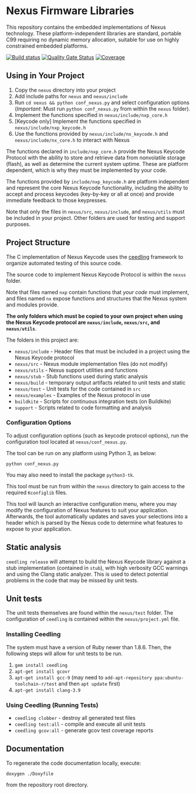 # Nexus Firmware Libraries

This repository contains the embedded implementations of Nexus technology.
These platform-independent libraries are standard, portable C99 requiring
no dynamic memory allocation, suitable for use on highly constrained
embedded platforms.

[![Build status](https://badge.buildkite.com/082d9802561b1880273c1cc570f98c39e00b79ea7dd99425d1.svg?branch=master)](https://buildkite.com/angaza/nexus-embedded-nexus-keycode)
[![Quality Gate Status](https://sonarcloud.io/api/project_badges/measure?project=angaza_nexus-keycode-embedded-internal&metric=alert_status&token=3c0218f9fde1d544fd2060ec1075c15fefeffd4f)](https://sonarcloud.io/dashboard?id=angaza_nexus-keycode-embedded-internal)
[![Coverage](https://sonarcloud.io/api/project_badges/measure?project=angaza_nexus-keycode-embedded-internal&metric=coverage&token=3c0218f9fde1d544fd2060ec1075c15fefeffd4f)](https://sonarcloud.io/dashboard?id=angaza_nexus-keycode-embedded-internal)

## Using in Your Project

1. Copy the `nexus` directory into your project
2. Add include paths for `nexus` and `nexus/include`
3. Run `cd nexus && python conf_nexus.py` and select configuration options (*Important*: Must run `python conf_nexus.py` from within the `nexus` folder).
4. Implement the functions specified in `nexus/include/nxp_core.h`
5. [Keycode only] Implement the functions specified in `nexus/include/nxp_keycode.h`
5. Use the functions provided by `nexus/include/nx_keycode.h` and `nexus/include/nx_core.h` to interact with Nexus

The functions declared in `include/nxp_core.h` provide the Nexus
Keycode Protocol with the ability to store and retrieve data from nonvolatile
storage (flash), as well as determine the current system uptime. These are
platform dependent, which is why they must be implemented by your code.

The functions provided by `include/nxp_keycode.h` are platform independent
and represent the core Nexus Keycode functionality, including the ability to
accept and process keycodes (key-by-key or all at once) and provide immediate
feedback to those keypresses.

Note that only the files in `nexus/src`, `nexus/include`, and
`nexus/utils` must be included in your project. Other
folders are used for testing and support purposes.

## Project Structure

The C implementation of Nexus Keycode uses the [ceedling](https://www.throwtheswitch.org/ceedling)
framework to organize automated testing of this source code.

The source code to implement Nexus Keycode Protocol is within the
`nexus` folder.

Note that files named `nxp` contain functions that *your code* must implement,
and files named `nx` expose functions and structures that the Nexus system
and modules provide.

**The only folders which must be copied to your own project when using the Nexus
Keycode protocol are `nexus/include`, `nexus/src`, and `nexus/utils`**.

The folders in this project are:

* `nexus/include` - Header files that must be included in a project using the
Nexus Keycode protocol
* `nexus/src` - Nexus module implementation files (do not modify)
* `nexus/utils` - Nexus support utilities and functions
* `nexus/stub` - Stub functions used during static analysis
* `nexus/build` - temporary output artifacts related to unit tests and static
* `nexus/test` - Unit tests for the code contained in `src`
* `nexus/examples` - Examples of the Nexus protocol in use
* `buildkite` - Scripts for continuous integration tests (on Buildkite)
* `support` - Scripts related to code formatting and analysis

### Configuration Options

To adjust configuration options (such as keycode protocol options), run
the configuration tool located at `nexus/conf_nexus.py`.

The tool can be run on any platform using Python 3, as below:

```
python conf_nexus.py
```

You may also need to install the package `python3-tk`.

This tool must be run from within the `nexus` directory to gain access to
the required `Kconfiglib` files.

This tool will launch an interactive configuration menu, where you may
modify the configuration of Nexus features to suit your application.
Afterwards, the tool automatically updates and saves your selections into
a header which is parsed by the Nexus code to determine what features to
expose to your application.

## Static analysis

`ceedling release` will attempt to build the Nexus Keycode library against
a stub implementation (contained in `stub`), with high verbosity GCC warnings
and using the Clang static analyzer. This is used to detect potential problems
in the code that may be missed by unit tests.

## Unit tests
The unit tests themselves are found within the `nexus/test` folder. The
configuration of `ceedling` is contained within the `nexus/project.yml` file.

### Installing Ceedling

The system must have a version of Ruby newer than 1.8.6. Then, the following
steps will allow for unit tests to be run.

1. `gem install ceedling`
2. `apt-get install gcovr`
3. `apt-get install gcc-9` (may need to `add-apt-repository ppa:ubuntu-toolchain-r/test` and then `apt update` first)
4. `apt-get install clang-3.9`

### Using Ceedling (Running Tests)

* `ceedling clobber` - destroy all generated test files
* `ceedling test:all` - compile and execute all unit tests
* `ceedling gcov:all` - generate gcov test coverage reports

## Documentation

To regenerate the code documentation locally, execute:

`doxygen ./Doxyfile`

from the repository root directory.
